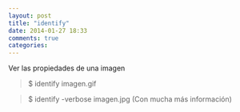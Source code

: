 ```yaml
---
layout: post
title: "identify"
date: 2014-01-27 18:33
comments: true
categories: 
---
```

Ver las propiedades de una imagen

>$ identify imagen.gif 

>$ identify -verbose imagen.jpg   (Con mucha más información)

